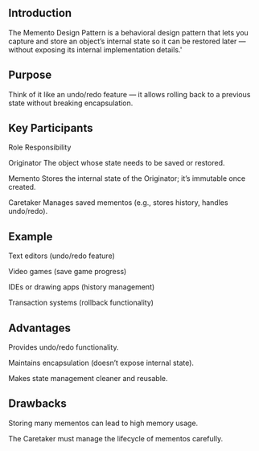 ## Introduction

The Memento Design Pattern is a behavioral design pattern that lets you capture and store an object’s internal state so it can be restored later — without exposing its internal implementation details.'


## Purpose

Think of it like an undo/redo feature — it allows rolling back to a previous state without breaking encapsulation.


## Key Participants
Role	            Responsibility

Originator	        The object whose state needs to be saved or restored.

Memento	            Stores the internal state of the Originator; it’s immutable once created.

Caretaker	        Manages saved mementos (e.g., stores history, handles undo/redo).


## Example

Text editors (undo/redo feature)

Video games (save game progress)

IDEs or drawing apps (history management)

Transaction systems (rollback functionality)


## Advantages

Provides undo/redo functionality.

Maintains encapsulation (doesn’t expose internal state).

Makes state management cleaner and reusable.


## Drawbacks

Storing many mementos can lead to high memory usage.

The Caretaker must manage the lifecycle of mementos carefully.